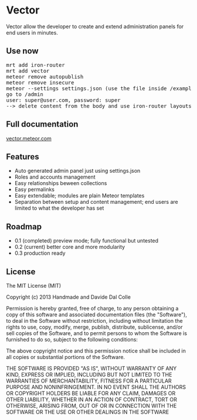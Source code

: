 # Vector
Vector allow the developer to create and extend administration panels for end users in minutes.

## Use now

<pre>
mrt add iron-router
mrt add vector
meteor remove autopublish
meteor remove insecure
meteor --settings settings.json (use the file inside /example)
go to /admin
user: super@user.com, password: super
--> delete content from the body and use iron-router layouts for your main content
</pre>

## Full documentation

<a href="http://vector.meteor.com">vector.meteor.com</a>

## Features
- Auto generated admin panel just using settings.json
- Roles and accounts management
- Easy relationships beween collections
- Easy permalinks
- Easy extendable; modules are plain Meteor templates
- Separation between setup and content management; end users are limited to what the developer has set

## Roadmap

- 0.1 (completed) preview mode; fully functional but untested
- 0.2 (current) better core and more modularity
- 0.3 production ready

## License

The MIT License (MIT)

Copyright (c) 2013 Handmade and Davide Dal Colle

Permission is hereby granted, free of charge, to any person obtaining a copy of this software and associated documentation files (the "Software"), to deal in the Software without restriction, including without limitation the rights to use, copy, modify, merge, publish, distribute, sublicense, and/or sell copies of the Software, and to permit persons to whom the Software is furnished to do so, subject to the following conditions:  

The above copyright notice and this permission notice shall be included in all copies or substantial portions of the Software.  

THE SOFTWARE IS PROVIDED "AS IS", WITHOUT WARRANTY OF ANY KIND, EXPRESS OR IMPLIED, INCLUDING BUT NOT LIMITED TO THE WARRANTIES OF MERCHANTABILITY, FITNESS FOR A PARTICULAR PURPOSE AND NONINFRINGEMENT. IN NO EVENT SHALL THE AUTHORS OR COPYRIGHT HOLDERS BE LIABLE FOR ANY CLAIM, DAMAGES OR OTHER LIABILITY, WHETHER IN AN ACTION OF CONTRACT, TORT OR OTHERWISE, ARISING FROM, OUT OF OR IN CONNECTION WITH THE SOFTWARE OR THE USE OR OTHER DEALINGS IN THE SOFTWARE